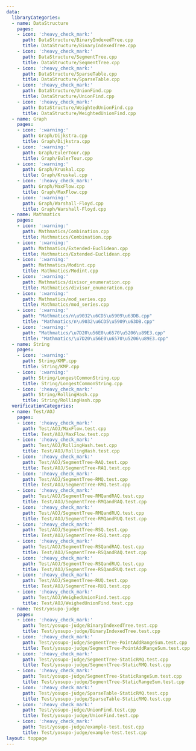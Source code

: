 ```yaml
---
data:
  libraryCategories:
  - name: DataStructure
    pages:
    - icon: ':heavy_check_mark:'
      path: DataStructure/BinaryIndexedTree.cpp
      title: DataStructure/BinaryIndexedTree.cpp
    - icon: ':heavy_check_mark:'
      path: DataStructure/SegmentTree.cpp
      title: DataStructure/SegmentTree.cpp
    - icon: ':heavy_check_mark:'
      path: DataStructure/SparseTable.cpp
      title: DataStructure/SparseTable.cpp
    - icon: ':heavy_check_mark:'
      path: DataStructure/UnionFind.cpp
      title: DataStructure/UnionFind.cpp
    - icon: ':heavy_check_mark:'
      path: DataStructure/WeightedUnionFind.cpp
      title: DataStructure/WeightedUnionFind.cpp
  - name: Graph
    pages:
    - icon: ':warning:'
      path: Graph/Dijkstra.cpp
      title: Graph/Dijkstra.cpp
    - icon: ':warning:'
      path: Graph/EulerTour.cpp
      title: Graph/EulerTour.cpp
    - icon: ':warning:'
      path: Graph/Kruskal.cpp
      title: Graph/Kruskal.cpp
    - icon: ':heavy_check_mark:'
      path: Graph/MaxFlow.cpp
      title: Graph/MaxFlow.cpp
    - icon: ':warning:'
      path: Graph/Warshall-Floyd.cpp
      title: Graph/Warshall-Floyd.cpp
  - name: Mathmatics
    pages:
    - icon: ':warning:'
      path: Mathmatics/Combination.cpp
      title: Mathmatics/Combination.cpp
    - icon: ':warning:'
      path: Mathmatics/Extended-Euclidean.cpp
      title: Mathmatics/Extended-Euclidean.cpp
    - icon: ':warning:'
      path: Mathmatics/Modint.cpp
      title: Mathmatics/Modint.cpp
    - icon: ':warning:'
      path: Mathmatics/divisor_enumeration.cpp
      title: Mathmatics/divisor_enumeration.cpp
    - icon: ':warning:'
      path: Mathmatics/mod_series.cpp
      title: Mathmatics/mod_series.cpp
    - icon: ':warning:'
      path: "Mathmatics/n\u9032\u6CD5\u5909\u63DB.cpp"
      title: "Mathmatics/n\u9032\u6CD5\u5909\u63DB.cpp"
    - icon: ':warning:'
      path: "Mathmatics/\u7D20\u56E0\u6570\u5206\u89E3.cpp"
      title: "Mathmatics/\u7D20\u56E0\u6570\u5206\u89E3.cpp"
  - name: String
    pages:
    - icon: ':warning:'
      path: String/KMP.cpp
      title: String/KMP.cpp
    - icon: ':warning:'
      path: String/LongestCommonString.cpp
      title: String/LongestCommonString.cpp
    - icon: ':heavy_check_mark:'
      path: String/RollingHash.cpp
      title: String/RollingHash.cpp
  verificationCategories:
  - name: Test/AOJ
    pages:
    - icon: ':heavy_check_mark:'
      path: Test/AOJ/MaxFlow.test.cpp
      title: Test/AOJ/MaxFlow.test.cpp
    - icon: ':heavy_check_mark:'
      path: Test/AOJ/RollingHash.test.cpp
      title: Test/AOJ/RollingHash.test.cpp
    - icon: ':heavy_check_mark:'
      path: Test/AOJ/SegmentTree-RAQ.test.cpp
      title: Test/AOJ/SegmentTree-RAQ.test.cpp
    - icon: ':heavy_check_mark:'
      path: Test/AOJ/SegmentTree-RMQ.test.cpp
      title: Test/AOJ/SegmentTree-RMQ.test.cpp
    - icon: ':heavy_check_mark:'
      path: Test/AOJ/SegmentTree-RMQandRAQ.test.cpp
      title: Test/AOJ/SegmentTree-RMQandRAQ.test.cpp
    - icon: ':heavy_check_mark:'
      path: Test/AOJ/SegmentTree-RMQandRUQ.test.cpp
      title: Test/AOJ/SegmentTree-RMQandRUQ.test.cpp
    - icon: ':heavy_check_mark:'
      path: Test/AOJ/SegmentTree-RSQ.test.cpp
      title: Test/AOJ/SegmentTree-RSQ.test.cpp
    - icon: ':heavy_check_mark:'
      path: Test/AOJ/SegmentTree-RSQandRAQ.test.cpp
      title: Test/AOJ/SegmentTree-RSQandRAQ.test.cpp
    - icon: ':heavy_check_mark:'
      path: Test/AOJ/SegmentTree-RSQandRUQ.test.cpp
      title: Test/AOJ/SegmentTree-RSQandRUQ.test.cpp
    - icon: ':heavy_check_mark:'
      path: Test/AOJ/SegmentTree-RUQ.test.cpp
      title: Test/AOJ/SegmentTree-RUQ.test.cpp
    - icon: ':heavy_check_mark:'
      path: Test/AOJ/WeighedUnionFind.test.cpp
      title: Test/AOJ/WeighedUnionFind.test.cpp
  - name: Test/yosupo-judge
    pages:
    - icon: ':heavy_check_mark:'
      path: Test/yosupo-judge/BinaryIndexedTree.test.cpp
      title: Test/yosupo-judge/BinaryIndexedTree.test.cpp
    - icon: ':heavy_check_mark:'
      path: Test/yosupo-judge/SegmentTree-PointAddRangeSum.test.cpp
      title: Test/yosupo-judge/SegmentTree-PointAddRangeSum.test.cpp
    - icon: ':heavy_check_mark:'
      path: Test/yosupo-judge/SegmentTree-StaticRMQ.test.cpp
      title: Test/yosupo-judge/SegmentTree-StaticRMQ.test.cpp
    - icon: ':heavy_check_mark:'
      path: Test/yosupo-judge/SegmentTree-StaticRangeSum.test.cpp
      title: Test/yosupo-judge/SegmentTree-StaticRangeSum.test.cpp
    - icon: ':heavy_check_mark:'
      path: Test/yosupo-judge/SparseTable-StaticRMQ.test.cpp
      title: Test/yosupo-judge/SparseTable-StaticRMQ.test.cpp
    - icon: ':heavy_check_mark:'
      path: Test/yosupo-judge/UnionFind.test.cpp
      title: Test/yosupo-judge/UnionFind.test.cpp
    - icon: ':heavy_check_mark:'
      path: Test/yosupo-judge/example-test.test.cpp
      title: Test/yosupo-judge/example-test.test.cpp
layout: toppage
---
```

